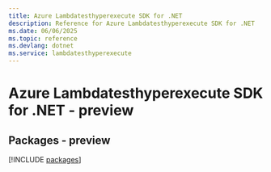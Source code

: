 ```yaml
---
title: Azure Lambdatesthyperexecute SDK for .NET
description: Reference for Azure Lambdatesthyperexecute SDK for .NET
ms.date: 06/06/2025
ms.topic: reference
ms.devlang: dotnet
ms.service: lambdatesthyperexecute
---
```

# Azure Lambdatesthyperexecute SDK for .NET - preview
## Packages - preview
[!INCLUDE [packages](lambdatesthyperexecute-index.md)]